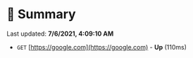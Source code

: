 # 📖 Summary
Last updated: **7/6/2021, 4:09:10 AM**

- `GET` [https://google.com](https://google.com) - **Up** (110ms)
